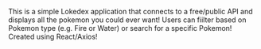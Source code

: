 This is a simple Lokedex application that connects to a free/public API and displays all the pokemon you could ever want! Users can fiilter based on Pokemon type (e.g. Fire or Water) or search for a specific Pokemon! Created using React/Axios!
